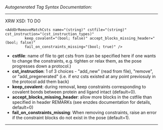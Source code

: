 _Autogenerated Tag Syntax Documentation:_

---
XRW XSD: TO DO

```
<AddOrRemoveMatchCsts name="(string)" cstfile="(string)" cst_instruction="(cst_instruction_types)"
         keep_covalent="(bool; false)" accept_blocks_missing_header="(bool; false)"
         fail_on_constraints_missing="(bool; true)" />
```

-   **cstfile**: name of file to get csts from (can be specified here if one wants to change the constraints, e.g. tighten or relax them, as the pose progresses down a protocol.)
-   **cst_instruction**: 1 of 3 choices - "add_new" (read from file), "remove", or "add_pregenerated" (i.e. if enz csts existed at any point previosuly in the protocol add them back)
-   **keep_covalent**: during removal, keep constraints corresponding to covalent bonds between protein and ligand intact (default=0).
-   **accept_blocks_missing_header**: allow more blocks in the cstfile than specified in header REMARKs (see enzdes documentation for details, default=0)
-   **fail_on_constraints_missing**: When removing constraints, raise an error if the constraint blocks do not exist in the pose (default=1).

---
